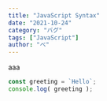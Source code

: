 ```yaml
---
title: "JavaScript Syntax"
date: "2021-10-24"
category: "バグ"
tags: ["JavaScript"]
author: "べ"
---
```


aaa
```javascript:title=hoge.js
const greeting = `Hello`;
console.log( greeting );
```
